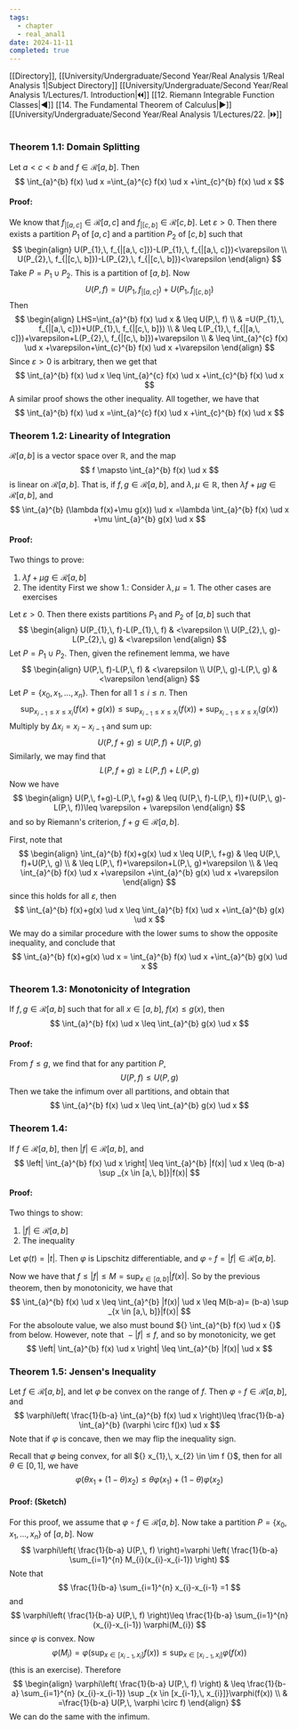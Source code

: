 ```yaml
---
tags:
  - chapter
  - real_anal1
date: 2024-11-11
completed: true
---
```

[[Directory]], [[University/Undergraduate/Second Year/Real Analysis 1/Real Analysis 1|Subject Directory]]
[[University/Undergraduate/Second Year/Real Analysis 1/Lectures/1. Introduction|🞀🞀]] [[12. Riemann Integrable Function Classes|◀]] [[14. The Fundamental Theorem of Calculus|▶]] [[University/Undergraduate/Second Year/Real Analysis 1/Lectures/22. |🞂🞂]]
# 
## 
### Theorem 1.1: Domain Splitting
Let ${} a<c<b {}$ and ${} f \in \mathcal{R}[a,\, b] {}$. Then
$$
\int_{a}^{b} f(x) \ud x =\int_{a}^{c} f(x) \ud x +\int_{c}^{b} f(x) \ud x 
$$
#### Proof:
We know that ${} f_{|[a,\, c]} \in \mathcal{R}[a,\, c] {}$ and ${} f_{|[c,\, b]} \in \mathcal{R}[c,\, b] {}$. Let $\varepsilon>0 {}$. Then there exists a partition $P_{1}$ of ${} [a,\, c] {}$ and a partition $P_{2}$ of ${} [c,\, b] {}$ such that
$$
\begin{align}
 U(P_{1},\, f_{|[a,\, c]})-L(P_{1},\, f_{|[a,\, c]})<\varepsilon \\
U(P_{2},\, f_{|[c,\, b]})-L(P_{2},\, f_{|[c,\, b]})<\varepsilon
\end{align}
$$
Take ${} P=P_{1} \cup P_{2} {}$. This is a partition of ${} [a,\, b] {}$. Now
$$
U(P,\, f)=U(P_{1},\, f_{|[a,\, c]})+U(P_{1},\, f_{|[c,\, b]})
$$
Then 
$$
\begin{align}
 LHS=\int_{a}^{b} f(x) \ud x &  \leq U(P,\, f) \\
 & =U(P_{1},\, f_{|[a,\, c]})+U(P_{1},\, f_{|[c,\, b]})   \\
 & \leq L(P_{1},\, f_{|[a,\, c]})+\varepsilon+L(P_{2},\, f_{|[c,\, b]})+\varepsilon \\
 & \leq  \int_{a}^{c} f(x) \ud x +\varepsilon+\int_{c}^{b} f(x) \ud x +\varepsilon 
 \end{align}
$$
Since $\varepsilon>0 {}$ is arbitrary, then we get that
$$
\int_{a}^{b} f(x) \ud x \leq  \int_{a}^{c} f(x) \ud x +\int_{c}^{b} f(x) \ud x 
$$
A similar proof shows the other inequality. All together, we have that
$$
\int_{a}^{b} f(x) \ud x =\int_{a}^{c} f(x) \ud x +\int_{c}^{b} f(x) \ud x 
$$
### Theorem 1.2: Linearity of Integration
${} \mathcal{R}[a,\, b] {}$ is a vector space over $\mathbb{R} {}$, and the map 
$$
f \mapsto \int_{a}^{b} f(x) \ud x 
$$
is linear on ${} \mathcal{R}[a,\, b] {}$. That is, if ${} f,\, g \in \mathcal{R}[a,\, b] {}$, and ${} \lambda,\, \mu \in  \mathbb{R} {}$, then ${} \lambda f+\mu g \in \mathcal{R}[a,\, b] {}$, and
$$
\int_{a}^{b} (\lambda f(x)+\mu g(x)) \ud x =\lambda \int_{a}^{b} f(x) \ud x +\mu \int_{a}^{b} g(x) \ud x 
$$
#### Proof:
Two things to prove:
1. ${} \lambda f+\mu g \in \mathcal{R}[a,\, b] {}$
2. The identity
First we show 1.:
Consider ${} \lambda,\, \mu =1$. The other cases are exercises

Let $\varepsilon>0 {}$. Then there exists partitions $P_{1} {}$ and $P_{2} {}$ of ${} [a,\, b] {}$ such that
$$
\begin{align}
U(P_{1},\, f)-L(P_{1},\, f) & <\varepsilon \\
U(P_{2},\, g)-L(P_{2},\, g) & <\varepsilon
\end{align}
$$
Let ${} P=P_{1} \cup  P_{2} {}$. Then, given the refinement lemma, we have 
$$
\begin{align}
U(P,\, f)-L(P,\, f) & <\varepsilon \\
U(P,\, g)-L(P,\, g) & <\varepsilon
\end{align}
$$
Let ${} P=\{ x_{0},\, x_{1},\,\dots,\,x_{n} \} {}$. Then for all $1\leq i\leq n {}$. Then 
$$
\sup _{x_{i-1}\leq x\leq x_{i}}(f(x)+g(x))\leq \sup _{x_{i-1}\leq x\leq x_{i}}(f(x))+\sup _{x_{i-1}\leq x\leq x_{i}}(g(x))
$$
Multiply by ${} \Delta x_{i}=x_{i}-x_{i-1} {}$ and sum up:
$$
U(P,\, f+g)\leq U(P,\, f)+U(P,\, g)
$$
Similarly, we may find that 
$$
L(P,\, f+g)\geq L(P,\, f)+L(P,\, g)
$$
Now we have
$$
\begin{align}
 U(P,\, f+g)-L(P,\, f+g)  & \leq (U(P,\, f)-L(P,\, f))+(U(P,\, g)-L(P,\, f))\leq \varepsilon + \varepsilon 
 \end{align}
$$
and so by Riemann's criterion, ${} f+g \in \mathcal{R}[a,\, b] {}$. 

First, note that
$$
\begin{align}
 \int_{a}^{b} f(x)+g(x)  \ud x \leq U(P,\, f+g) & \leq U(P,\, f)+U(P,\, g)   \\
 & \leq L(P,\, f)+\varepsilon+L(P,\, g)+\varepsilon  \\
 & \leq \int_{a}^{b} f(x) \ud x +\varepsilon +\int_{a}^{b} g(x) \ud x +\varepsilon
 \end{align}
$$
since this holds for all $\varepsilon$, then 
$$
\int_{a}^{b} f(x)+g(x)  \ud x \leq \int_{a}^{b} f(x) \ud x +\int_{a}^{b} g(x) \ud x 
$$
We may do a similar procedure with the lower sums to show the opposite inequality, and conclude that
$$
\int_{a}^{b} f(x)+g(x)  \ud x = \int_{a}^{b} f(x) \ud x +\int_{a}^{b} g(x) \ud x 
$$
### Theorem 1.3: Monotonicity of Integration
If ${} f,\, g \in \mathcal{R}[a,\, b] {}$ such that for all ${} x \in [a,\, b] {}$, ${} f(x)\leq g(x) {}$, then
$$
\int_{a}^{b} f(x) \ud x \leq  \int_{a}^{b} g(x) \ud x 
$$
#### Proof:
From $f\leq g$, we find that for any partition $P$, 
$$
U(P,\, f)\leq U(P,\, g)
$$
Then we take the infimum over all partitions, and obtain that
$$
\int_{a}^{b} f(x) \ud x \leq \int_{a}^{b} g(x) \ud x 
$$
### Theorem 1.4: 
If ${} f \in \mathcal{R}[a,\, b] {}$, then ${} |f| \in \mathcal{R}[a,\, b] {}$, and
$$
\left| \int_{a}^{b} f(x) \ud x  \right| \leq  \int_{a}^{b} |f(x)| \ud x \leq (b-a) \sup _{x \in [a,\, b]}|f(x)|
$$
#### Proof:
Two things to show:
1. ${} |f| \in \mathcal{R}[a,\, b] {}$
2. The inequality

Let ${} \varphi(t)=|t| {}$. Then $\varphi {}$ is Lipschitz differentiable, and ${} \varphi \circ  f =|f| \in \mathcal{R}[a,\, b] {}$. 

Now we have that ${} f \leq |f|\leq M=\sup _{x \in [a,\, b]}|f(x)| {}$. So by the previous theorem, then by monotonicity, we have that
$$
\int_{a}^{b} f(x)  \ud x \leq  \int_{a}^{b} |f(x)| \ud x \leq  M(b-a)=  (b-a) \sup _{x \in [a,\, b]}|f(x)|
$$
For the absoloute value, we also must bound ${} \int_{a}^{b} f(x) \ud x  {}$ from below. However, note that ${} -|f|\leq f {}$, and so by monotonicity, we get
$$
\left| \int_{a}^{b} f(x) \ud x  \right| \leq  \int_{a}^{b} |f(x)| \ud x 
$$
### Theorem 1.5: Jensen's Inequality
Let ${} f \in \mathcal{R}[a,\, b] {}$, and let $\varphi$ be convex on the range of $f$. Then ${} \varphi \circ  f  \in \mathcal{R}[a,\, b] {}$, and
$$
\varphi\left( \frac{1}{b-a} \int_{a}^{b} f(x) \ud x  \right)\leq \frac{1}{b-a} \int_{a}^{b} (\varphi \circ f()x) \ud x 
$$
Note that if $\varphi$ is concave, then we may flip the inequality sign. 

Recall that $\varphi$ being convex, for all ${} x_{1},\, x_{2} \in \im f {}$, then for all ${} \theta \in [0,\, 1] {}$, we have
$$
\varphi(\theta x_{1}+(1-\theta)x_{2})\leq \theta \varphi(x_{1})+(1-\theta)\varphi(x_{2})
$$
#### Proof: (Sketch)
For this proof, we assume that ${} \varphi \circ  f \in \mathcal{R}[a,\, b] {}$. Now take a partition ${} P=\{ x_{0},\, x_{1},\,\dots,\,x_{n} \} {}$ of ${} [a,\, b] {}$. 
Now
$$
\varphi\left( \frac{1}{b-a} U(P,\, f) \right)=\varphi \left( \frac{1}{b-a} \sum_{i=1}^{n} M_{i}(x_{i}-x_{i-1}) \right)
$$
Note that 
$$
\frac{1}{b-a} \sum_{i=1}^{n} x_{i}-x_{i-1} =1
$$
and 
$$
\varphi\left( \frac{1}{b-a} U(P,\, f) \right)\leq  \frac{1}{b-a} \sum_{i=1}^{n}  (x_{i}-x_{i-1}) \varphi(M_{i})
$$
since $\varphi {}$ is convex. Now
$$
\varphi(M_{i})=\varphi\left(\sup _{x \in [x_{i-1},\, x_{i}]}f(x)\right)\leq  \sup _{x \in [x_{i-1},\, x_{i}]}\varphi(f(x))
$$
(this is an exercise). Therefore
$$
\begin{align}
 \varphi\left( \frac{1}{b-a} U(P,\, f) \right) & \leq  \frac{1}{b-a} \sum_{i=1}^{n}  (x_{i}-x_{i-1}) \sup _{x \in [x_{i-1},\, x_{i}]}\varphi(f(x))   \\
 & =\frac{1}{b-a} U(P,\, \varphi \circ  f)
 \end{align}
$$
We can do the same with the infimum.

